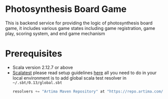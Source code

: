 # Photosynthesis Board Game
This is backend service for providing the logic of photosynthesis board game, it includes various game states 
including game registration, game play, scoring system, and end game mechanism

# Prerequisites
- Scala version 2.12.7 or above
- [Scalatest](https://www.scalatest.org/) please read setup guidelines [here](https://www.scalatest.org/install) all you need to do in your local environment is to add global scala test resolver in `~/.sbt/0.13/global.sbt`
  ```scala
  resolvers += "Artima Maven Repository" at "https://repo.artima.com/releases"
  ```


